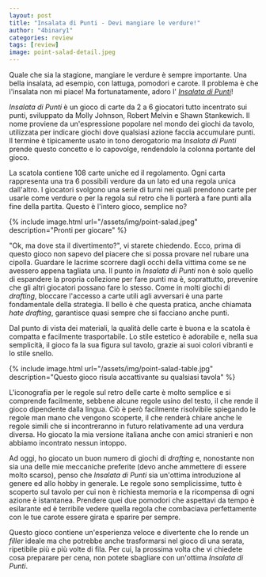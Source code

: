 ```yaml
---
layout: post
title: "Insalata di Punti - Devi mangiare le verdure!"
author: "4binary1"
categories: review
tags: [review]
image: point-salad-detail.jpeg
---
```

Quale che sia la stagione, mangiare le verdure è sempre importante. Una bella insalata, ad esempio, con lattuga, pomodori e carote. Il problema è che l'insalata non mi piace! Ma fortunatamente, adoro l' [_Insalata di Punti_](https://boardgamegeek.com/boardgame/274960/point-salad)!

_Insalata di Punti_ è un gioco di carte da 2 a 6 giocatori tutto incentrato sui punti, sviluppato da Molly Johnson, Robert Melvin e Shawn Stankewich. Il nome proviene da un'espressione popolare nel mondo dei giochi da tavolo, utilizzata per indicare giochi dove qualsiasi azione faccia accumulare punti. Il termine è tipicamente usato in tono derogatorio ma _Insalata di Punti_ prende questo concetto e lo capovolge, rendendolo la colonna portante del gioco.

La scatola contiene 108 carte uniche ed il regolamento. Ogni carta rappresenta una tra 6 possibili verdure da un lato ed una regola unica dall'altro. I giocatori svolgono una serie di turni nei quali prendono carte per usarle come verdure o per la regola sul retro che li porterà a fare punti alla fine della partita. Questo è l'intero gioco, semplice no?

{% include image.html url="/assets/img/point-salad.jpeg" description="Pronti per giocare" %}

"Ok, ma dove sta il divertimento?", vi starete chiedendo. Ecco, prima di questo gioco non sapevo del piacere che si possa provare nel rubare una cipolla. Guardare le lacrime scorrere dagli occhi della vittima come se ne avessero appena tagliata una. Il punto in _Insalata di Punti_ non è solo quello di espandere la propria collezione per fare punti ma è, soprattutto, prevenire che gli altri giocatori possano fare lo stesso.
Come in molti giochi di *drafting*, bloccare l'accesso a carte utili agli avversari è una parte fondamentale della strategia. Il bello è che questa pratica, anche chiamata *hate drafting*, garantisce quasi sempre che si facciano anche punti.

Dal punto di vista dei materiali, la qualità delle carte è buona e la scatola è compatta e facilmente trasportabile. Lo stile estetico è adorabile e, nella sua semplicità, il gioco fa la sua figura sul tavolo, grazie ai suoi colori vibranti e lo stile snello.

{% include image.html url="/assets/img/point-salad-table.jpg" description="Questo gioco risula accattivante su qualsiasi tavola" %}

L'iconografia per le regole sul retro delle carte è molto semplice e si comprende facilmente, sebbene alcune regole usino del testo, il che rende il gioco dipendente dalla lingua.
Ciò è però facilmente risolvibile spiegando le regole man mano che vengono scoperte, il che renderà chiare anche le regole simili che si incontreranno in futuro relativamente ad una verdura diversa. Ho giocato la mia versione italiana anche con amici stranieri e non abbiamo incontrato nessun intoppo. 

Ad oggi, ho giocato un buon numero di giochi di *drafting* e, nonostante non sia una delle mie meccaniche preferite (devo anche ammettere di essere molto scarso), penso che _Insalata di Punti_ sia un'ottima introduzione al genere ed allo hobby in generale. Le regole sono semplicissime, tutto è scoperto sul tavolo per cui non è richiesta memoria e la ricompensa di ogni azione è istantanea. Prendere quei due pomodori che aspettavi da tempo è esilarante ed è terribile vedere quella regola che combaciava perfettamente con le tue carote essere girata e sparire per sempre.

Questo gioco contiene un'esperienza veloce e divertente che lo rende un *filler* ideale ma che potrebbe anche trasformarsi nel gioco di una serata, ripetibile più e più volte di fila. Per cui, la prossima volta che vi chiedete cosa preparare per cena, non potete sbagliare con un'ottima _Insalata di Punti_.